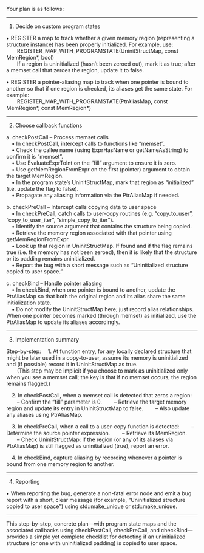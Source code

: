Your plan is as follows:

------------------------------------------------------------
1. Decide on custom program states

• REGISTER a map to track whether a given memory region (representing a structure instance) has been properly initialized. For example, use:  
  REGISTER_MAP_WITH_PROGRAMSTATE(UninitStructMap, const MemRegion*, bool)  
  If a region is uninitialized (hasn’t been zeroed out), mark it as true; after a memset call that zeroes the region, update it to false.

• REGISTER a pointer‐aliasing map to track when one pointer is bound to another so that if one region is checked, its aliases get the same state. For example:  
  REGISTER_MAP_WITH_PROGRAMSTATE(PtrAliasMap, const MemRegion*, const MemRegion*)

------------------------------------------------------------
2. Choose callback functions

a. checkPostCall – Process memset calls  
 • In checkPostCall, intercept calls to functions like “memset”.  
 • Check the callee name (using ExprHasName or getNameAsString) to confirm it is “memset”.  
 • Use EvaluateExprToInt on the “fill” argument to ensure it is zero.  
 • Use getMemRegionFromExpr on the first (pointer) argument to obtain the target MemRegion.  
 • In the program state’s UninitStructMap, mark that region as “initialized” (i.e. update the flag to false).  
 • Propagate any aliasing information via the PtrAliasMap if needed.

b. checkPreCall – Intercept calls copying data to user space  
 • In checkPreCall, catch calls to user-copy routines (e.g. “copy_to_user”, “copy_to_user_iter”, “simple_copy_to_iter”).  
 • Identify the source argument that contains the structure being copied.  
 • Retrieve the memory region associated with that pointer using getMemRegionFromExpr.  
 • Look up that region in UninitStructMap. If found and if the flag remains true (i.e. the memory has not been zeroed), then it is likely that the structure or its padding remains uninitialized.  
 • Report the bug with a short message such as “Uninitialized structure copied to user space.”

c. checkBind – Handle pointer aliasing  
 • In checkBind, when one pointer is bound to another, update the PtrAliasMap so that both the original region and its alias share the same initialization state.  
 • Do not modify the UninitStructMap here; just record alias relationships. When one pointer becomes marked (through memset) as initialized, use the PtrAliasMap to update its aliases accordingly.

------------------------------------------------------------
3. Implementation summary

Step-by-step:
 1. At function entry, for any locally declared structure that might be later used in a copy-to-user, assume its memory is uninitialized and (if possible) record it in UninitStructMap as true.  
  (This step may be implicit if you choose to mark as uninitialized only when you see a memset call; the key is that if no memset occurs, the region remains flagged.)

 2. In checkPostCall, when a memset call is detected that zeros a region:
  – Confirm the “fill” parameter is 0.
  – Retrieve the target memory region and update its entry in UninitStructMap to false.
  – Also update any aliases using PtrAliasMap.

 3. In checkPreCall, when a call to a user-copy function is detected:
  – Determine the source pointer expression.
  – Retrieve its MemRegion.
  – Check UninitStructMap: if the region (or any of its aliases via PtrAliasMap) is still flagged as uninitialized (true), report an error.

 4. In checkBind, capture aliasing by recording whenever a pointer is bound from one memory region to another.

------------------------------------------------------------
4. Reporting

• When reporting the bug, generate a non-fatal error node and emit a bug report with a short, clear message (for example, “Uninitialized structure copied to user space”) using std::make_unique<PathSensitiveBugReport> or std::make_unique<BasicBugReport>.

------------------------------------------------------------

This step-by-step, concrete plan—with program state maps and the associated callbacks using checkPostCall, checkPreCall, and checkBind—provides a simple yet complete checklist for detecting if an uninitialized structure (or one with uninitialized padding) is copied to user space.